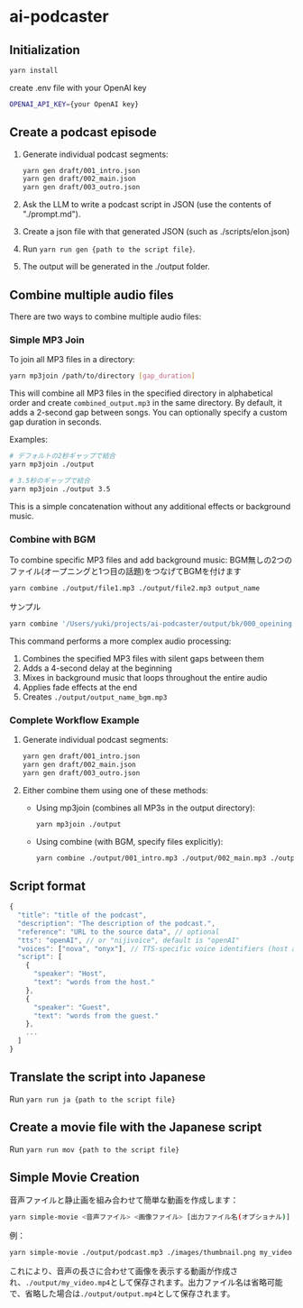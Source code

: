 # ai-podcaster

## Initialization

```sh
yarn install
```

create .env file with your OpenAI key

```sh
OPENAI_API_KEY={your OpenAI key}
```

## Create a podcast episode

1. Generate individual podcast segments:

   ```bash
   yarn gen draft/001_intro.json
   yarn gen draft/002_main.json
   yarn gen draft/003_outro.json
   ```

2. Ask the LLM to write a podcast script in JSON (use the contents of "./prompt.md").
3. Create a json file with that generated JSON (such as ./scripts/elon.json)
4. Run ```yarn run gen {path to the script file}```.
5. The output will be generated in the ./output folder.

## Combine multiple audio files

There are two ways to combine multiple audio files:

### Simple MP3 Join

To join all MP3 files in a directory:

```bash
yarn mp3join /path/to/directory [gap_duration]
```

This will combine all MP3 files in the specified directory in alphabetical order and create `combined_output.mp3` in the same directory. By default, it adds a 2-second gap between songs. You can optionally specify a custom gap duration in seconds.

Examples:
```bash
# デフォルトの2秒ギャップで結合
yarn mp3join ./output

# 3.5秒のギャップで結合
yarn mp3join ./output 3.5
```

This is a simple concatenation without any additional effects or background music.

### Combine with BGM

To combine specific MP3 files and add background music:
BGM無しの2つのファイル(オープニングと1つ目の話題)をつなげてBGMを付けます

```bash
yarn combine ./output/file1.mp3 ./output/file2.mp3 output_name
```

サンプル

```bash
yarn combine '/Users/yuki/projects/ai-podcaster/output/bk/000_opeining.mp3' '/Users/yuki/Desktop/radio-combined/2025-03-02/個別/music_cafe.mp3' hoge.mp3
```

This command performs a more complex audio processing:

1. Combines the specified MP3 files with silent gaps between them
2. Adds a 4-second delay at the beginning
3. Mixes in background music that loops throughout the entire audio
4. Applies fade effects at the end
5. Creates `./output/output_name_bgm.mp3`

### Complete Workflow Example

1. Generate individual podcast segments:

   ```bash
   yarn gen draft/001_intro.json
   yarn gen draft/002_main.json
   yarn gen draft/003_outro.json
   ```

2. Either combine them using one of these methods:

   - Using mp3join (combines all MP3s in the output directory):

     ```bash
     yarn mp3join ./output
     ```

   - Using combine (with BGM, specify files explicitly):

     ```bash
     yarn combine ./output/001_intro.mp3 ./output/002_main.mp3 ./output/003_outro.mp3 full_episode
     ```

## Script format

```javascript
{
  "title": "title of the podcast",
  "description": "The description of the podcast.",
  "reference": "URL to the source data", // optional
  "tts": "openAI", // or "nijivoice", default is "openAI"
  "voices": ["nova", "onyx"], // TTS-specific voice identifiers (host and others), optional.
  "script": [
    {
      "speaker": "Host",
      "text": "words from the host."
    },
    {
      "speaker": "Guest",
      "text": "words from the guest."
    },
    ...
  ]
}
```

## Translate the script into Japanese

Run ```yarn run ja {path to the script file}```

## Create a movie file with the Japanese script

Run ```yarn run mov {path to the script file}```

## Simple Movie Creation

音声ファイルと静止画を組み合わせて簡単な動画を作成します：

```bash
yarn simple-movie <音声ファイル> <画像ファイル> [出力ファイル名(オプショナル)]
```

例：

```bash
yarn simple-movie ./output/podcast.mp3 ./images/thumbnail.png my_video
```

これにより、音声の長さに合わせて画像を表示する動画が作成され、`./output/my_video.mp4`として保存されます。出力ファイル名は省略可能で、省略した場合は`./output/output.mp4`として保存されます。
